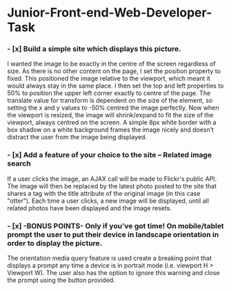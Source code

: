 # Junior-Front-end-Web-Developer-Task

### - [x] Build a simple site which displays this picture.
I wanted the image to be exactly in the centre of the screen regardless of size. As there is no other content on the page, I set the position property to fixed. This positioned the image relative to the viewport, which meant it would always stay in the same place. I then set the top and left properties to 50% to position the upper left corner exactly to centre of the page. The translate value for transform is dependent on the size of the element, so setting the x and y values to -50% centred the image perfectly. Now when the viewport is resized, the image will shrink/expand to fit the size of the viewport, always centred on the screen.
A simple 8px white border with a box shadow on a white background frames the image nicely and doesn’t distract the user from the image being displayed. 

### - [x] Add a feature of your choice to the site – Related image search
If a user clicks the image, an AJAX call will be made to Flickr's public API. The image will then be replaced by the latest photo posted to the site that shares a tag with the title attribute of the original image (in this case "otter"). Each time a user clicks, a new image will be displayed, until all related photos have been displayed and the image resets.

### - [x] -BONUS POINTS- Only if you’ve got time! On mobile/tablet prompt the user to put their device in landscape orientation in order to display the picture.
The orientation media query feature is used create a breaking point that displays a prompt any time a device is in portrait mode (i.e. viewport H > Viewport W). The user also has the option to ignore this warning and close the prompt using the button provided. 
